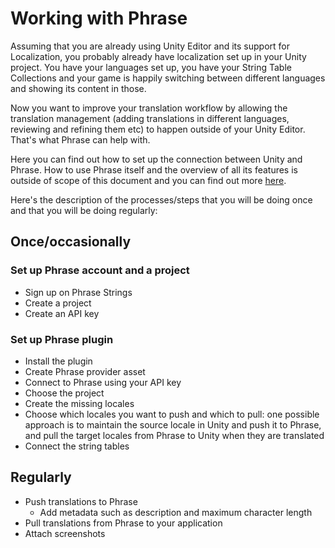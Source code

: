 # Working with Phrase

Assuming that you are already using Unity Editor and its support for Localization, you probably already have localization set up in your Unity project. You have your languages set up, you have your String Table Collections and your game is happily switching between different languages and showing its content in those.

Now you want to improve your translation workflow by allowing the translation management (adding translations in different languages, reviewing and refining them etc) to happen outside of your Unity Editor. That's what Phrase can help with.

Here you can find out how to set up the connection between Unity and Phrase. How to use Phrase itself and the overview of all its features is outside of scope of this document and you can find out more [here](https://support.phrase.com/hc/en-us/categories/4930564750748-Phrase-Strings).

Here's the description of the processes/steps that you will be doing once and that you will be doing regularly:

## Once/occasionally

### Set up Phrase account and a project

* Sign up on Phrase Strings
* Create a project
* Create an API key

### Set up Phrase plugin

* Install the plugin
* Create Phrase provider asset
* Connect to Phrase using your API key
* Choose the project
* Create the missing locales
* Choose which locales you want to push and which to pull: one possible approach is to maintain the source locale in Unity and push it to Phrase, and pull the target locales from Phrase to Unity when they are translated
* Connect the string tables

## Regularly

* Push translations to Phrase
  * Add metadata such as description and maximum character length
* Pull translations from Phrase to your application
* Attach screenshots
